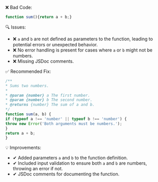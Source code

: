 ❌ Bad Code:
```javascript
function sum(){return a + b;}
```

🔍 Issues:
* ❌ `a` and `b` are not defined as parameters to the function, leading to potential errors or unexpected behavior.
* ❌ No error handling is present for cases where `a` or `b` might not be numbers.
* ❌ Missing JSDoc comments.

✅ Recommended Fix:

```javascript
/**
* Sums two numbers.
*
* @param {number} a The first number.
* @param {number} b The second number.
* @returns {number} The sum of a and b.
*/
function sum(a, b) {
if (typeof a !== 'number' || typeof b !== 'number') {
throw new Error('Both arguments must be numbers.');
}
return a + b;
}
```

💡 Improvements:

* ✔ Added parameters `a` and `b` to the function definition.
* ✔ Included input validation to ensure both `a` and `b` are numbers, throwing an error if not.
* ✔ JSDoc comments for documenting the function.